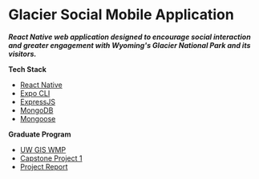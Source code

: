 # Glacier Social Mobile Application

**_React Native web application designed to encourage social interaction and greater engagement with Wyoming's Glacier National Park and its visitors._**

**Tech Stack**

- [React Native](https://reactnative.dev/?source=post_page-----6e8a2396eea1----------------------)
- [Expo CLI](https://expo.io/)
- [ExpressJS](https://expressjs.com/)
- [MongoDB](https://www.mongodb.com/)
- [Mongoose](https://mongoosejs.com/)

**Graduate Program**

- [UW GIS WMP](https://geography.wisc.edu/gis/onlinemasters/)
- [Capstone Project 1](https://geography.wisc.edu/gis/gis-professional-programs-course-curriculum/)
- [Project Report](/media/777Project1_FinalReport_AndrewPittman.pdf)
